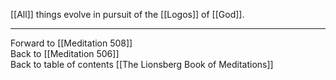 [[All]] things evolve in pursuit of the [[Logos]] of [[God]]. 

___

Forward to [[Meditation 508]]  
Back to [[Meditation 506]]  
Back to table of contents [[The Lionsberg Book of Meditations]]  